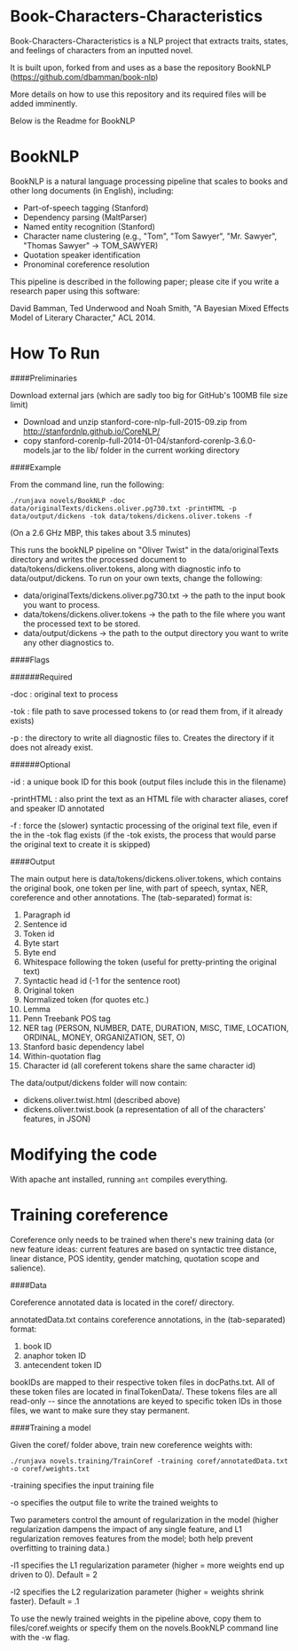 Book-Characters-Characteristics
===============================

Book-Characters-Characteristics is a NLP project that extracts traits, states, and feelings of characters from an inputted novel.

It is built upon, forked from and uses as a base the repository BookNLP (https://github.com/dbamman/book-nlp)

More details on how to use this repository and its required files will be added imminently.

Below is the Readme for BookNLP

BookNLP
=======

BookNLP is a natural language processing pipeline that scales to books and other long documents (in English), including:

* Part-of-speech tagging (Stanford)
* Dependency parsing (MaltParser)
* Named entity recognition (Stanford)
* Character name clustering (e.g., "Tom", "Tom Sawyer", "Mr. Sawyer", "Thomas Sawyer" -> TOM_SAWYER)
* Quotation speaker identification
* Pronominal coreference resolution

This pipeline is described in the following paper; please cite if you write a research paper using this software:

David Bamman, Ted Underwood and Noah Smith, "A Bayesian Mixed Effects Model of Literary Character," ACL 2014.


How To Run
=======

####Preliminaries

Download external jars (which are sadly too big for GitHub's 100MB file size limit)

* Download and unzip stanford-core-nlp-full-2015-09.zip from http://stanfordnlp.github.io/CoreNLP/
* copy stanford-corenlp-full-2014-01-04/stanford-corenlp-3.6.0-models.jar to the lib/ folder in the current working directory


####Example

From the command line, run the following:

    ./runjava novels/BookNLP -doc data/originalTexts/dickens.oliver.pg730.txt -printHTML -p data/output/dickens -tok data/tokens/dickens.oliver.tokens -f

(On a 2.6 GHz MBP, this takes about 3.5 minutes)

This runs the bookNLP pipeline on "Oliver Twist" in the data/originalTexts directory and writes the processed document to data/tokens/dickens.oliver.tokens, along with diagnostic info to data/output/dickens.  To run on your own texts, change the following:

* data/originalTexts/dickens.oliver.pg730.txt -> the path to the input book you want to process.
* data/tokens/dickens.oliver.tokens -> the path to the file where you want the processed text to be stored.
* data/output/dickens -> the path to the output directory you want to write any other diagnostics to.

####Flags

######Required

-doc <text> : original text to process

-tok <file> : file path to save processed tokens to (or read them from, if it already exists)

-p : the directory to write all diagnostic files to.  Creates the directory if it does not already exist.


######Optional

-id : a unique book ID for this book (output files include this in the filename)

-printHTML	: also print the text as an HTML file with character aliases, coref and speaker ID annotated

-f : force the (slower) syntactic processing of the original text file, even if the <file> in the -tok flag exists (if the -tok <file> exists, the process that would parse the original text to create it is skipped)


####Output

The main output here is data/tokens/dickens.oliver.tokens, which contains the original book, one token per line, with part of speech, syntax, NER, coreference and other annotations.  The (tab-separated) format is:

1. Paragraph id
2. Sentence id
3. Token id
4. Byte start
5. Byte end
6. Whitespace following the token (useful for pretty-printing the original text)
7. Syntactic head id (-1 for the sentence root)
8. Original token
9. Normalized token (for quotes etc.)
10. Lemma
11. Penn Treebank POS tag
12. NER tag (PERSON, NUMBER, DATE, DURATION, MISC, TIME, LOCATION, ORDINAL, MONEY, ORGANIZATION, SET, O)
13. Stanford basic dependency label
14. Within-quotation flag
15. Character id (all coreferent tokens share the same character id)

The data/output/dickens folder will now contain:

* dickens.oliver.twist.html (described above)
* dickens.oliver.twist.book (a representation of all of the characters' features, in JSON)




Modifying the code
================

With apache ant installed, running `ant` compiles everything.


Training coreference
====================

Coreference only needs to be trained when there's new training data (or new feature ideas: current features are based on syntactic tree distance, linear distance, POS identity, gender matching, quotation scope and salience).

####Data

Coreference annotated data is located in the coref/ directory. 

annotatedData.txt contains coreference annotations, in the (tab-separated) format:

1. book ID
2. anaphor token ID
3. antecendent token ID

bookIDs are mapped to their respective token files in docPaths.txt.  All of these token files are located in finalTokenData/.  These tokens files are all read-only -- since the annotations are keyed to specific token IDs in those files, we want to make sure they stay permanent.

####Training a model

Given the coref/ folder above, train new coreference weights with:

    ./runjava novels.training/TrainCoref -training coref/annotatedData.txt -o coref/weights.txt

-training specifies the input training file

-o specifies the output file to write the trained weights to

Two parameters control the amount of regularization in the model (higher regularization dampens the impact of any single feature, and L1 regularization removes features from the model; both help prevent overfitting to training data.)

-l1 specifies the L1 regularization parameter (higher = more weights end up driven to 0). Default = 2

-l2 specifies the L2 regularization parameter (higher = weights shrink faster). Default = .1

To use the newly trained weights in the pipeline above, copy them to files/coref.weights or specify them on the novels.BookNLP command line with the -w flag.


